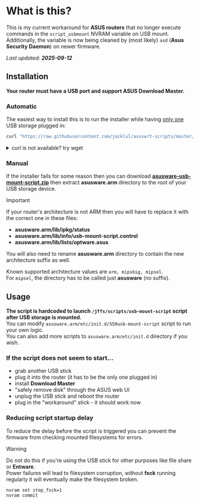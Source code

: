 # What is this?

This is my current workaround for **ASUS routers** that no longer execute commands in the `script_usbmount` NVRAM variable on USB mount.  
Additionally, the variable is now being cleaned by (most likely) `asd` (**Asus Security Daemon**) on newer firmware.

_Last updated: **2025-09-12**_

## Installation

**Your router must have a USB port and support ASUS Download Master.**  

### Automatic

The easiest way to install this is to run the installer while having <ins>only one</ins> USB storage plugged in:

```sh
curl "https://raw.githubusercontent.com/jacklul/asuswrt-scripts/master/asusware-usb-mount-script/asusware-usb-mount-script.sh" | sh
```

<details>
<summary>curl is not available? try wget</summary>

```sh
wget "https://raw.githubusercontent.com/jacklul/asuswrt-scripts/master/asusware-usb-mount-script/asusware-usb-mount-script.sh" -O - | sh
```

</details>

### Manual

If the installer fails for some reason then you can download **[asusware-usb-mount-script.zip](asusware-usb-mount-script.zip)** then extract **asusware.arm** directory to the root of your USB storage device.

> [!IMPORTANT]
> If your router's architecture is not ARM then you will have to replace it with the correct one in these files:
>
> - **asusware.arm/lib/ipkg/status**
> - **asusware.arm/lib/info/usb-mount-script.control**
> - **asusware.arm/lib/lists/optware.asus**
>
> You will also need to rename **asusware.arm** directory to contain the new architecture suffix as well.
>
> Known supported architecture values are `arm, mipsbig, mipsel`.  
> For `mipsel`, the directory has to be called just **asusware** (no suffix).

## Usage

**The script is hardcoded to launch `/jffs/scripts/usb-mount-script` script after USB storage is mounted.**  
You can modify `asusware.arm/etc/init.d/S50usb-mount-script` script to run your own logic.  
You can also add more scripts to `asusware.arm/etc/init.d` directory if you wish.

### If the script does not seem to start...

- grab another USB stick
- plug it into the router (it has to be the only one plugged in)
- install **Download Master**
- "safely remove disk" through the ASUS web UI 
- unplug the USB stick and reboot the router
- plug in the "workaround" stick - it should work now

### Reducing script startup delay

To reduce the delay before the script is triggered you can prevent the firmware from checking mounted filesystems for errors.

> [!WARNING]
> Do not do this if you're using the USB stick for other purposes like file share or **Entware**.  
> Power failures will lead to filesystem corruption, without **fsck** running regularly it will eventually make the filesystem broken.

```
nvram set stop_fsck=1
nvram commit
```
